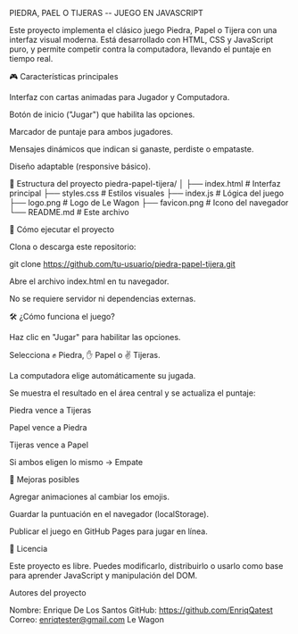 PIEDRA, PAEL O TIJERAS -- JUEGO EN JAVASCRIPT

Este proyecto implementa el clásico juego Piedra, Papel o Tijera con una interfaz visual moderna. Está desarrollado con HTML, CSS y JavaScript puro, y permite competir contra la computadora, llevando el puntaje en tiempo real.

🎮 Características principales

Interfaz con cartas animadas para Jugador y Computadora.

Botón de inicio ("Jugar") que habilita las opciones.

Marcador de puntaje para ambos jugadores.

Mensajes dinámicos que indican si ganaste, perdiste o empataste.

Diseño adaptable (responsive básico).

📂 Estructura del proyecto
piedra-papel-tijera/
│
├── index.html      # Interfaz principal
├── styles.css      # Estilos visuales
├── index.js        # Lógica del juego
├── logo.png        # Logo de Le Wagon
├── favicon.png     # Icono del navegador
└── README.md       # Este archivo

🚀 Cómo ejecutar el proyecto

Clona o descarga este repositorio:

git clone https://github.com/tu-usuario/piedra-papel-tijera.git


Abre el archivo index.html en tu navegador.

No se requiere servidor ni dependencias externas.

🛠️ ¿Cómo funciona el juego?

Haz clic en "Jugar" para habilitar las opciones.

Selecciona ✊ Piedra, ✋ Papel o ✌️ Tijeras.

La computadora elige automáticamente su jugada.

Se muestra el resultado en el área central y se actualiza el puntaje:

Piedra vence a Tijeras

Papel vence a Piedra

Tijeras vence a Papel

Si ambos eligen lo mismo → Empate

📌 Mejoras posibles

Agregar animaciones al cambiar los emojis.

Guardar la puntuación en el navegador (localStorage).

Publicar el juego en GitHub Pages para jugar en línea.

📜 Licencia

Este proyecto es libre. Puedes modificarlo, distribuirlo o usarlo como base para aprender JavaScript y manipulación del DOM.

Autores del proyecto

Nombre: Enrique De Los Santos
GitHub: https://github.com/EnriqQatest
Correo: enriqtester@gmail.com
Le Wagon
